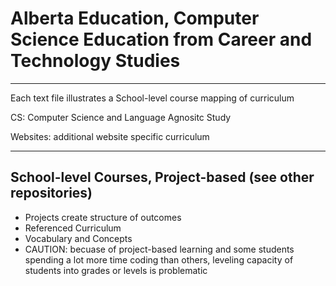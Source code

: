 # Alberta Education, Computer Science Education from Career and Technology Studies
---
Each text file illustrates a School-level course mapping of curriculum

CS: Computer Science and Language Agnositc Study

Websites: additional website specific curriculum

---
## School-level Courses, Project-based (see other repositories)
- Projects create structure of outcomes
- Referenced Curriculum
- Vocabulary and Concepts
- CAUTION: becuase of project-based learning and some students spending a lot 
  more time coding than others, leveling capacity of students into grades or 
  levels is problematic
